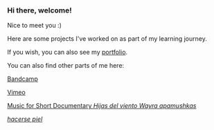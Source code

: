 ### Hi there, welcome! 

Nice to meet you :) 

Here are some projects I've worked on as part of my learning journey. 

If you wish, you can also see my [portfolio](https://tomasproanop.github.io).

You can also find other parts of me here: 

[Bandcamp](https://tomasproano.bandcamp.com)

[Vimeo](https://vimeo.com/tomasproano)

[Music for Short Documentary *Hijas del viento Wayra apamushkas*](https://www.youtube.com/watch?v=-2Zx_ZJ9HQE)

[*hacerse piel*](https://tomasproanop.github.io/hacerse-piel)


